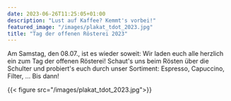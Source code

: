 ```yaml
---
date: 2023-06-26T11:25:05+01:00
description: "Lust auf Kaffee? Kemmt's vorbei!"
featured_image: "/images/plakat_tdot_2023.jpg"
title: "Tag der offenen Rösterei 2023"
---
```


Am Samstag, den 08.07., ist es wieder soweit:
Wir laden euch alle herzlich ein zum Tag der offenen Rösterei!
Schaut's uns beim Rösten über die Schulter und probiert's euch durch unser Sortiment:
Espresso, Capuccino, Filter, ...
Bis dann!

{{< figure src="/images/plakat_tdot_2023.jpg">}}
